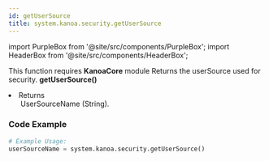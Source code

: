 ```yaml
---
id: getUserSource
title: system.kanoa.security.getUserSource
---
```


import PurpleBox from '@site/src/components/PurpleBox';
import HeaderBox from '@site/src/components/HeaderBox';

<PurpleBox>This function requires <b>KanoaCore</b> module</PurpleBox>
<HeaderBox header="Description">Returns the userSource used for security.</HeaderBox>
<HeaderBox header="Syntax">
    <b>getUserSource()</b>
    <li>Returns <br />
        <ul>UserSourceName (String).</ul>
    </li>
</HeaderBox>

### Code Example

```python
# Example Usage:
userSourceName = system.kanoa.security.getUserSource()
